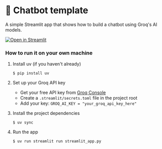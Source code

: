 # 💬 Chatbot template

A simple Streamlit app that shows how to build a chatbot using Groq's AI models.

[![Open in Streamlit](https://static.streamlit.io/badges/streamlit_badge_black_white.svg)](https://chatbot-template.streamlit.app/)

### How to run it on your own machine

1. Install uv (if you haven't already)

   ```
   $ pip install uv
   ```

2. Set up your Groq API key

   - Get your free API key from [Groq Console](https://console.groq.com/keys)
   - Create a `.streamlit/secrets.toml` file in the project root
   - Add your key: `GROQ_AI_KEY = "your_groq_api_key_here"`

3. Install the project dependencies

   ```
   $ uv sync
   ```

4. Run the app

   ```
   $ uv run streamlit run streamlit_app.py
   ```
